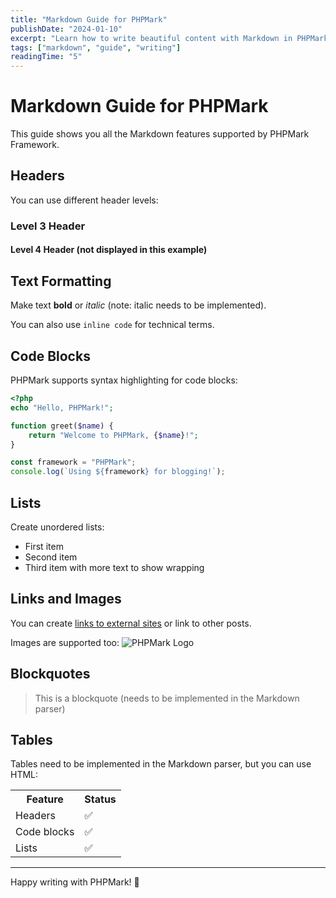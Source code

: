 ```yaml
---
title: "Markdown Guide for PHPMark"
publishDate: "2024-01-10"
excerpt: "Learn how to write beautiful content with Markdown in PHPMark Framework"
tags: ["markdown", "guide", "writing"]
readingTime: "5"
---
```


# Markdown Guide for PHPMark

This guide shows you all the Markdown features supported by PHPMark Framework.

## Headers

You can use different header levels:

### Level 3 Header
#### Level 4 Header (not displayed in this example)

## Text Formatting

Make text **bold** or *italic* (note: italic needs to be implemented).

You can also use `inline code` for technical terms.

## Code Blocks

PHPMark supports syntax highlighting for code blocks:

```php
<?php
echo "Hello, PHPMark!";

function greet($name) {
    return "Welcome to PHPMark, {$name}!";
}
```

```javascript
const framework = "PHPMark";
console.log(`Using ${framework} for blogging!`);
```

## Lists

Create unordered lists:

- First item
- Second item  
- Third item with more text to show wrapping

## Links and Images

You can create [links to external sites](https://github.com) or link to other posts.

Images are supported too:
![PHPMark Logo](https://via.placeholder.com/400x200?text=PHPMark+Framework)

## Blockquotes

> This is a blockquote (needs to be implemented in the Markdown parser)

## Tables

Tables need to be implemented in the Markdown parser, but you can use HTML:

<table>
<tr><th>Feature</th><th>Status</th></tr>
<tr><td>Headers</td><td>✅</td></tr>
<tr><td>Code blocks</td><td>✅</td></tr>
<tr><td>Lists</td><td>✅</td></tr>
</table>

---

Happy writing with PHPMark! 🚀